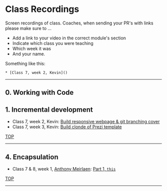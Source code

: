 # Class Recordings

Screen recordings of class.  Coaches, when sending your PR's with links please make sure to ...

* Add a link to your video in the correct module's section
* Indicate which class you were teaching
* Which week it was
* And your name.

Something like this:

```
* [Class 7, week 2, Kevin]()
```

---

## 0. Working with Code

## 1. Incremental development

* Class 7, week 2, Kevin: [Build responsive webpage & git branching cover](https://youtu.be/zjivncbwHSg)
* Class 7, week 3, Kevin: [Build clonde of Prezi template](https://youtu.be/Lvppty5I6wA)

[TOP](#class-recordings)

---

## 4. Encapsulation

* Class 7 & 8, week 1, [Anthony Meirlaen](https://github.com/Toinne/): [Part 1, `this`](https://vimeo.com/399611933)

[TOP](#class-recordings)

---

